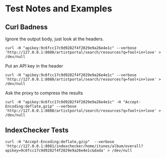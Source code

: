 # Test Notes and Examples

## Curl Badness

Ignore the output body, just look at the headers.

	curl -H "apikey:9c6fcc17c9d9282f4f2029e9a26e4e1c" --verbose 'http://127.0.0.1:8080/artistportal/search/resources?q=fool+in+love' > /dev/null

Put an API key in the header

	curl -H "apikey:9c6fcc17c9d9282f4f2029e9a26e4e1c" --verbose 'http://127.0.0.1:8080/artistportal/search/resources?q=fool+in+love' > /dev/null

Ask the proxy to compress the results

	curl -H "apikey:9c6fcc17c9d9282f4f2029e9a26e4e1c" -H "Accept-Encoding:deflate,gzip" --verbose 'http://127.0.0.1:8080/artistportal/search/resources?q=fool+in+love' > /dev/null

## IndexChecker Tests

	curl -H "Accept-Encoding:deflate,gzip"  --verbose 'http://127.0.0.1:8081/indexchecker/home/itunes/album/overall?apikey=9c6fcc17c9d9282f4f2029e9a26e4e1c&dada' > /dev/null

